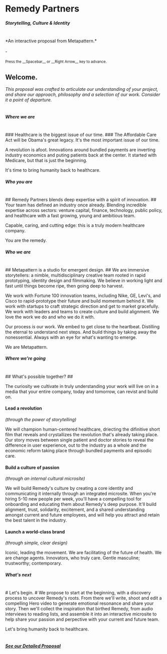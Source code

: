 
# Remedy Partners #
##### Storytelling, Culture & Identity #####
<br>
*An interactive proposal from Metapattern.*
<br><br>
-
<br><br>
<small>Press the __Spacebar__ or __Right Arrow__ key to advance.</small>


## Welcome. ##

*This proposal was crafted to articulate our understanding of your project,
and share our approach, philosophy and a selection of our work. Consider it a point of departure.*
<br><br>



##### Where we are #####
<br>
### Healthcare is the biggest issue of our time. ###
The Affordable Care Act will be Obama's great legacy. It's the most important issue of our time. 

A revolution is afoot. Innovations around bundled payments are inverting industry economics and puting patients back at the center. It started with Medicare, but that is just the beginning. 

It's time to bring humanity back to healthcare.

<!-- .slide: data-background="lib/img/obama.jpg" class="narrow white" -->



##### Who you are #####
<br>
## Remedy Partners blends deep expertise with a spirit of innovation. ##
Your team has defined an industry once already. Blending incredible expertise across sectors: venture capital, finance, technology, public policy, and healthcare with a fast growing, young and ambitious team.

Capable, caring, and cutting edge: this is a truly modern healthcare company. 

You are the remedy.

<!-- .slide: data-background="lib/img/remedy.jpg" class="white" -->



##### Who we are #####
<br>
## Metapattern is a studio for emergent design. ##
We are immersive storytellers: a nimble, multidisciplinary creative team rooted in rapid prototyping, identity design and filmmaking. We believe in working light and fast until things become ripe, then going deep to harvest. 

We work with Fortune 100 innovation teams, including Nike, GE, Levi's, and Cisco to rapid-prototype their future and build momentum behind it.  We work with startups to craft strategic direction and get to market gracefully.  We work with leaders and teams to create culture and build alignment. We love the work we do and who we do it with.

Our process *is* our work. We embed to get close to the heartbeat.  Distilling the eternal to understand next steps.  And build things by taking away the nonessential.  Always with an eye for what's wanting to emerge.

We are Metapattern.

<!-- .slide: data-background="lib/img/stones-dark.jpg" class="white" -->



##### Where we're going #####
<br>
## What's possible together? ##

The curiosity we cultivate in truly understanding your work will live on in a media that your entire company, today and tomorrow, can revist and build on.


#### Lead a revolution ####
*(through the power of storytelling)*

We will champion human-centered healthcare, driecting the difinitive short film that reveals and crystallizes the revolution that's already taking place. Our story moves between single patient and doctor stories to reveal the difference in user experience, out to the industry as a whole and the economic reform taking place through bundled payments and episodic care.  

<!-- .slide: data-background="lib/img/elder.jpg" class="white" -->


#### Build a culture of passion ####
*(through an internal cultural microsite)*

We will build Remedy's culture by creating a core identity and communicating it internally through an integrated microsite.  When you're hiring 5-10 new people per week, you'll have a compelling tool for onboarding and educating them about Remedy's deep purpose. It'll build alignment, trust, solidarity, excitement, and a shared understanding amongst current and future employees, and will help you attract and retain the best talent in the industry.

<!-- .slide: data-background="lib/img/swirl-dark.jpg" class="white" -->


#### Launch a world-class brand ####
*(through simple, clear design)*

Iconic, leading the movement. We are facilitating of the future of health. We are change agents. Innovators, who truly care.
Gentle masculine; trustworthy; contemporary.

<!-- .slide: data-background="lib/img/display-remedy.jpg" class="white" -->



##### What's next #####
<br>
# Let's begin. #
We propose to start at the beginning, with a discovery process to uncover Remedy's roots. From there we'll write, shoot and edit a compelling Hero video to generate emotional resonance and share your story. Then we'll collect the inspiration that birthed Remedy, from audio interviews to reading lists, and assemble it into an interactive microsite to help share your passion and perpective with your current and future team.

Let's bring humanity back to healthcare.
<br><br>
##### <a href="https://docs.google.com/a/metapattern.is/document/d/1v0AMw2u7CUg7jCYoxUYKbkP2B08a1pxzdMT2qwD9YmI/edit" class="btn"> See our Detailed Proposal </a> #####
